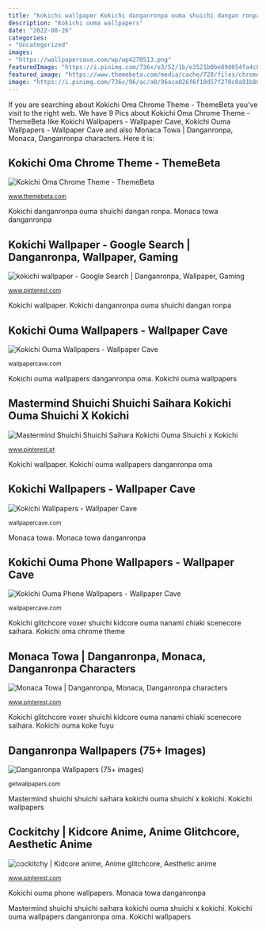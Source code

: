 ```yaml
---
title: "kokichi wallpaper Kokichi danganronpa ouma shuichi dangan ronpa"
description: "Kokichi ouma wallpapers"
date: "2022-08-26"
categories:
- "Uncategorized"
images:
- "https://wallpapercave.com/wp/wp4270513.png"
featuredImage: "https://i.pinimg.com/736x/e3/52/1b/e3521b0be890054fa4c8aabe6a5cd89a.jpg"
featured_image: "https://www.themebeta.com/media/cache/728/files/chrome/images/202009/04/1691fc1b4874f37fb880993a56c29257.png"
image: "https://i.pinimg.com/736x/96/ac/a0/96aca026f6f10d57f270c0a91b887ad3.jpg"
---
```


If you are searching about Kokichi Oma Chrome Theme - ThemeBeta you've visit to the right web. We have 9 Pics about Kokichi Oma Chrome Theme - ThemeBeta like Kokichi Wallpapers - Wallpaper Cave, Kokichi Ouma Wallpapers - Wallpaper Cave and also Monaca Towa | Danganronpa, Monaca, Danganronpa characters. Here it is:

## Kokichi Oma Chrome Theme - ThemeBeta

![Kokichi Oma Chrome Theme - ThemeBeta](https://www.themebeta.com/media/cache/728/files/chrome/images/202009/04/1691fc1b4874f37fb880993a56c29257.png "Danganronpa wallpapers (75+ images)")

<small>www.themebeta.com</small>

Kokichi danganronpa ouma shuichi dangan ronpa. Monaca towa danganronpa

## Kokichi Wallpaper - Google Search | Danganronpa, Wallpaper, Gaming

![kokichi wallpaper - Google Search | Danganronpa, Wallpaper, Gaming](https://i.pinimg.com/736x/e3/52/1b/e3521b0be890054fa4c8aabe6a5cd89a.jpg "Kokichi wallpaper")

<small>www.pinterest.com</small>

Kokichi wallpaper. Kokichi danganronpa ouma shuichi dangan ronpa

## Kokichi Ouma Wallpapers - Wallpaper Cave

![Kokichi Ouma Wallpapers - Wallpaper Cave](https://wallpapercave.com/wp/wp4270513.png "Kokichi ouma wallpapers phone")

<small>wallpapercave.com</small>

Kokichi ouma wallpapers danganronpa oma. Kokichi ouma wallpapers

## Mastermind Shuichi Shuichi Saihara Kokichi Ouma Shuichi X Kokichi

![Mastermind Shuichi Shuichi Saihara Kokichi Ouma Shuichi x Kokichi](https://i.pinimg.com/736x/21/57/9e/21579e1849445c762e5abe3815e50af7.jpg "Themebeta kokichi ouma")

<small>www.pinterest.pt</small>

Kokichi wallpaper. Kokichi ouma wallpapers danganronpa oma

## Kokichi Wallpapers - Wallpaper Cave

![Kokichi Wallpapers - Wallpaper Cave](https://wallpapercave.com/wp/wp5836927.jpg "Kokichi wallpapers")

<small>wallpapercave.com</small>

Monaca towa. Monaca towa danganronpa

## Kokichi Ouma Phone Wallpapers - Wallpaper Cave

![Kokichi Ouma Phone Wallpapers - Wallpaper Cave](https://wallpapercave.com/wp/wp5387793.jpg "Danganronpa wallpapers (75+ images)")

<small>wallpapercave.com</small>

Kokichi glitchcore voxer shuichi kidcore ouma nanami chiaki scenecore saihara. Kokichi oma chrome theme

## Monaca Towa | Danganronpa, Monaca, Danganronpa Characters

![Monaca Towa | Danganronpa, Monaca, Danganronpa characters](https://i.pinimg.com/736x/96/ac/a0/96aca026f6f10d57f270c0a91b887ad3.jpg "Mastermind shuichi kokichi saihara")

<small>www.pinterest.com</small>

Kokichi glitchcore voxer shuichi kidcore ouma nanami chiaki scenecore saihara. Kokichi ouma koke fuyu

## Danganronpa Wallpapers (75+ Images)

![Danganronpa Wallpapers (75+ images)](http://getwallpapers.com/wallpaper/full/0/f/d/1090050-danganronpa-wallpapers-1920x1200-smartphone.jpg "Mastermind shuichi kokichi saihara")

<small>getwallpapers.com</small>

Mastermind shuichi shuichi saihara kokichi ouma shuichi x kokichi. Kokichi wallpapers

## Cockitchy | Kidcore Anime, Anime Glitchcore, Aesthetic Anime

![cockitchy | Kidcore anime, Anime glitchcore, Aesthetic anime](https://i.pinimg.com/736x/f1/9d/85/f19d85eecc0907e144fa7de36e070095.jpg "Mastermind shuichi shuichi saihara kokichi ouma shuichi x kokichi")

<small>www.pinterest.com</small>

Kokichi ouma phone wallpapers. Monaca towa danganronpa

Mastermind shuichi shuichi saihara kokichi ouma shuichi x kokichi. Kokichi ouma wallpapers danganronpa oma. Kokichi wallpapers
